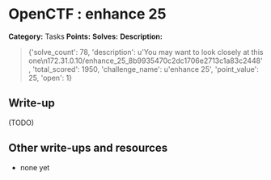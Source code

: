 # OpenCTF : enhance 25

**Category:** Tasks
**Points:** 
**Solves:** 
**Description:**

> {'solve_count': 78, 'description': u'You may want to look closely at this one\n172.31.0.10/enhance_25_8b9935470c2dc1706e2713c1a83c2448', 'total_scored': 1950, 'challenge_name': u'enhance 25', 'point_value': 25, 'open': 1}

## Write-up

(TODO)

## Other write-ups and resources

* none yet
